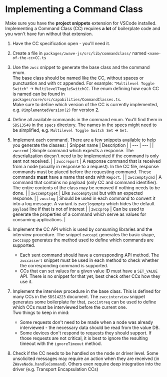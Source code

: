 # Implementing a Command Class

Make sure you have the **project snippets** extension for VSCode installed. Implementing a Command Class (CC) requires **a lot** of boilerplate code and you won't have fun without that extension.

1. Have the CC specification open - you'll need it.

1. Create a file in `packages/zwave-js/src/lib/commandclass/` named `<name-of-the-cc>CC.ts`

1. Use the `zwcc` snippet to generate the base class and the command enum.  
   The base class should be named like the CC, without spaces or punctuation and with `CC` appended. For example: `"Multilevel Toggle Switch"` → `MultilevelToggleSwitchCC`. The enum defining how each CC is named can be found in `packages/core/src/capabilities/CommandClasses.ts`.  
   Make sure to define which version of the CC is currently implemented, e.g. `@implementedVersion(2)` for version 2.

1. Define all available commands in the command enum. You'll find them in `SDS13548` in the `specs` directory. The names in the specs might need to be simplified, e.g. `Multilevel Toggle Switch Set` → `Set`.

1. Implement each command. There are a few snippets available to help you generate the classes:
   | Snippet name | Description |
   | --- | --- |
   | `zwcccmd` | Simple command which expects a response. The deserialization doesn't need to be implemented if the command is only sent not received. |
   | `zwccreport` | A response command that is received from a node (usually in response to a request). In the CC file, response commands must be placed before the requesting command. These commands **must** have a name that ends with `Report`. |
   | `zwccemptycmd` | A command that contains no payload (only CC and command identifier). The entire contents of the class may be removed if nothing needs to be done. |
   | `zwccemptyget` | Like `zwccemptycmd` but with an expected response. |
   | `zwcclog` | Should be used in each command to convert it into a log message. A variant is `zwcclogempty` which hides the default `payload` line if that is not of interest |
   | `zwccprop` | Can be used to generate the properties of a command which serve as values for consuming applications. |

1. Implement the CC API which is used by consuming libraries and the interview procedure. The snippet `zwccapi` generates the basic shape, `zwccsupp` generates the method used to define which commands are supported.

    - Each sent command should have a corresponding API method. The `zwccassert` snippet must be used in each method to check whether the corresponding command is supported.
    - CCs that can set values for a given value ID must have a `SET_VALUE` API. There is no snippet for that yet, best check other CCs how they use it.

1. Implement the interview procedure in the base class. This is defined for many CCs in the `SDS14223` document. The `zwccinterview` snippet generates some boilerplate for that, `zwccintreq` can be used to define which CCs must be interviewed before the current one.  
   Two things to keep in mind:

    - Some requests don't need to be made when a node was already interviewed - the necessary data should be read from the value DB.
    - Some devices don't respond to requests they should support. If those requests are not critical, it is best to ignore the resulting timeout with the `ignoreTimeout` method.

1. Check if the CC needs to be handled on the node or driver level. Some unsolicited messages may require an action when they are received (in `ZWaveNode.handleCommand`). Others even require deep integration into the driver (e.g. Transport Encapsulation CCs)
